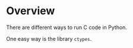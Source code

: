 # Overview

There are different ways to run C code in Python.

One easy way is the library `ctypes`.  